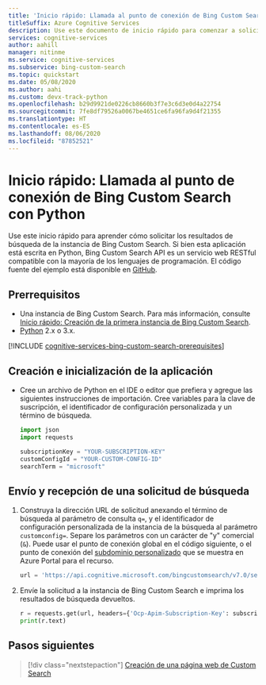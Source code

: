 ```yaml
---
title: 'Inicio rápido: Llamada al punto de conexión de Bing Custom Search con Python | Microsoft Docs'
titleSuffix: Azure Cognitive Services
description: Use este documento de inicio rápido para comenzar a solicitar los resultados de búsqueda de la instancia de Bing Custom Search con Python.
services: cognitive-services
author: aahill
manager: nitinme
ms.service: cognitive-services
ms.subservice: bing-custom-search
ms.topic: quickstart
ms.date: 05/08/2020
ms.author: aahi
ms.custom: devx-track-python
ms.openlocfilehash: b29d9921de0226cb8660b3f7e3c6d3e0d4a22754
ms.sourcegitcommit: 7fe8df79526a0067be4651ce6fa96fa9d4f21355
ms.translationtype: HT
ms.contentlocale: es-ES
ms.lasthandoff: 08/06/2020
ms.locfileid: "87852521"
---
```

# <a name="quickstart-call-your-bing-custom-search-endpoint-using-python"></a>Inicio rápido: Llamada al punto de conexión de Bing Custom Search con Python

Use este inicio rápido para aprender cómo solicitar los resultados de búsqueda de la instancia de Bing Custom Search. Si bien esta aplicación está escrita en Python, Bing Custom Search API es un servicio web RESTful compatible con la mayoría de los lenguajes de programación. El código fuente del ejemplo está disponible en [GitHub](https://github.com/Azure-Samples/cognitive-services-REST-api-samples/blob/master/python/Search/BingCustomSearchv7.py).

## <a name="prerequisites"></a>Prerrequisitos

- Una instancia de Bing Custom Search. Para más información, consulte [Inicio rápido: Creación de la primera instancia de Bing Custom Search](quick-start.md).
- [Python](https://www.python.org/) 2.x o 3.x.

[!INCLUDE [cognitive-services-bing-custom-search-prerequisites](../../../includes/cognitive-services-bing-custom-search-signup-requirements.md)]


## <a name="create-and-initialize-the-application"></a>Creación e inicialización de la aplicación

- Cree un archivo de Python en el IDE o editor que prefiera y agregue las siguientes instrucciones de importación. Cree variables para la clave de suscripción, el identificador de configuración personalizada y un término de búsqueda.

    ```python
    import json
    import requests
    
    subscriptionKey = "YOUR-SUBSCRIPTION-KEY"
    customConfigId = "YOUR-CUSTOM-CONFIG-ID"
    searchTerm = "microsoft"
    ```

## <a name="send-and-receive-a-search-request"></a>Envío y recepción de una solicitud de búsqueda 

1. Construya la dirección URL de solicitud anexando el término de búsqueda al parámetro de consulta `q=`, y el identificador de configuración personalizada de la instancia de la búsqueda al parámetro `customconfig=`. Separe los parámetros con un carácter de "y" comercial (`&`). Puede usar el punto de conexión global en el código siguiente, o el punto de conexión del [subdominio personalizado](../../cognitive-services/cognitive-services-custom-subdomains.md) que se muestra en Azure Portal para el recurso.

    ```python
    url = 'https://api.cognitive.microsoft.com/bingcustomsearch/v7.0/search?' + 'q=' + searchTerm + '&' + 'customconfig=' + customConfigId
    ```

2. Envíe la solicitud a la instancia de Bing Custom Search e imprima los resultados de búsqueda devueltos.  

    ```python
    r = requests.get(url, headers={'Ocp-Apim-Subscription-Key': subscriptionKey})
    print(r.text)
    ```

## <a name="next-steps"></a>Pasos siguientes

> [!div class="nextstepaction"]
> [Creación de una página web de Custom Search](./tutorials/custom-search-web-page.md)
